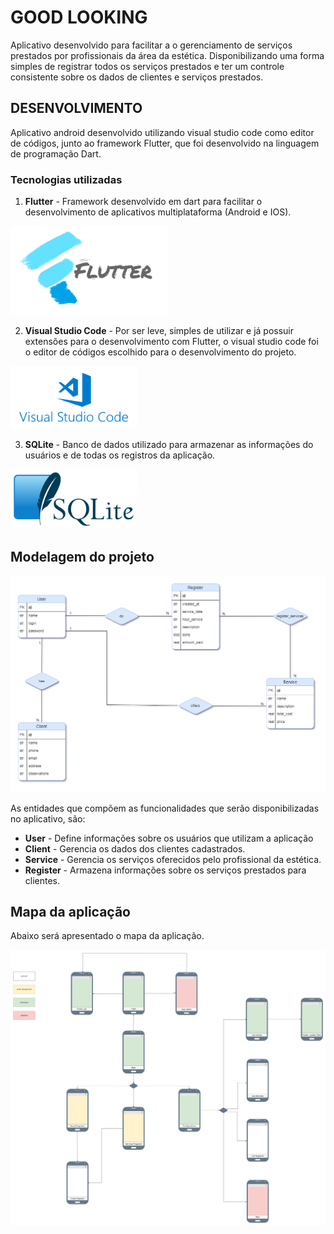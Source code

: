 # GOOD LOOKING

Aplicativo desenvolvido para facilitar a o gerenciamento de serviços prestados por profissionais da área da estética. Disponibilizando uma forma simples de registrar todos os serviços prestados e ter um controle consistente sobre os dados de clientes e serviços prestados.

## DESENVOLVIMENTO

Aplicativo android desenvolvido utilizando visual studio code como editor de códigos, junto ao framework Flutter, que foi desenvolvido na linguagem de programação Dart.

### Tecnologias utilizadas

1. **Flutter** - Framework desenvolvido em dart para facilitar o desenvolvimento de aplicativos multiplataforma (Android e IOS).

<img src="https://github.com/PedroHenriqueDevBR/Good-Look-App/blob/master/planning/docs/flutter.png" alt="Modelagem da aplicação" width="50%" />

2. **Visual Studio Code** - Por ser leve, simples de utilizar e já possuir extensões para o desenvolvimento com Flutter, o visual studio code foi o editor de códigos escolhido para o desenvolvimento do projeto.

<img src="https://github.com/PedroHenriqueDevBR/Good-Look-App/blob/master/planning/docs/vscode.png" alt="Android studio logo" width="40%" />

3. **SQLite** - Banco de dados utilizado para armazenar as informações do usuários e de todas os registros da aplicação.

<img src="https://github.com/PedroHenriqueDevBR/Good-Look-App/blob/master/planning/docs/sqlite.png" alt="Modelagem da aplicação" width="40%" />


## Modelagem do projeto

<img src="https://github.com/PedroHenriqueDevBR/Good-Look-App/blob/master/planning/files/goodlook-models.png" alt="Modelagem da aplicação" width="100%" />

As entidades que compõem as funcionalidades que serão disponibilizadas no aplicativo, são:
 - **User** - Define informações sobre os usuários que utilizam a aplicação
 - **Client** - Gerencia os dados dos clientes cadastrados.
 - **Service** - Gerencia os serviços oferecidos pelo profissional da estética.
 - **Register** - Armazena informações sobre os serviços prestados para clientes.


## Mapa da aplicação

Abaixo será apresentado o mapa da aplicação.

<img src="https://github.com/PedroHenriqueDevBR/Good-Look-App/blob/master/planning/files/goodlook-models-screens.png" alt="Modelagem da aplicação" width="100%" />
